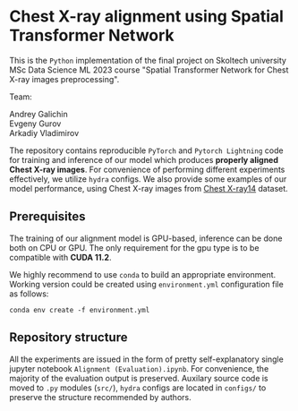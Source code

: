 # Chest X-ray alignment using Spatial Transformer Network

This is the `Python` implementation of the final project on Skoltech university MSc Data Science ML 2023 course "Spatial Transformer Network for Chest X-ray images preprocessing".

Team:

Andrey Galichin\
Evgeny Gurov\
Arkadiy Vladimirov

The repository contains reproducible `PyTorch` and `Pytorch Lightning` code for training and inference of our model which produces **properly aligned Chest X-ray images**. For convenience of performing different experiments effectively, we utilize `hydra` configs. We also provide some examples of our model performance, using Chest X-ray images from [Chest X-ray14](https://arxiv.org/pdf/1705.02315v5.pdf) dataset.

## Prerequisites

The training of our alignment model is GPU-based, inference can be done both on CPU or GPU. The only requirement for the gpu type is to be compatible with **CUDA 11.2**.

We highly recommend to use `conda` to build an appropriate environment. Working version could be created using `environment.yml` configuration file as follows:
```
conda env create -f environment.yml
```

## Repository structure

All the experiments are issued in the form of pretty self-explanatory single jupyter notebook `Alignment (Evaluation).ipynb`. For convenience, the majority of the evaluation output is preserved. Auxilary source code is moved to `.py` modules (`src/`), `hydra` configs are located in `configs/` to preserve the structure recommended by authors. 
